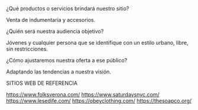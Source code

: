 ¿Qué productos o servicios brindará nuestro sitio?

Venta de indumentaria y accesorios. 

¿Quién será nuestra audiencia objetivo?

Jóvenes y cualquier persona que se identifique con un estilo urbano, libre, sin restricciones. 

¿Cómo ajustaremos nuestra oferta a ese público?

Adaptando las tendencias a nuestra visión.

SITIOS WEB DE REFERENCIA

https://www.folksverona.com/
https://www.saturdaysnyc.com/
https://www.lesedife.com/
https://obeyclothing.com/
https://thesoapco.org/
